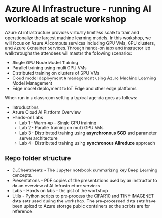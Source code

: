 # Azure AI Infrastructure - running AI workloads at scale workshop

Azure AI infrastructure provides virtually limitless scale to train and operationalize the largest machine learning models. In this workshop, we will focus on Azure AI compute services including GPU VMs, GPU clusters, and Azure Container Services. Through hands-on labs and instructor led walkthroughs the attendees will master the following scenarios:
-  Single GPU Node  Model Training
-  Parallel training using multi GPU VMs 
-  Distributed training on clusters of GPU VMs
-  Cloud model deployment & management using Azure Machine Learning Model Management
-  Edge model deployment to IoT Edge and other edge platforms 

When run in a classroom setting a typical agenda goes as follows:
* Introductions
* Azure Cloud AI Platform Overview
* Hands-on Labs
  * Lab 1 - Warm-up - Single GPU training
  * Lab 2 - Parallel training on multi GPU VMs
  * Lab 3 - Distributed training using **asynchronous SGD** and parameter server architecture
  * Lab 4 - Distributed training using **synchronous Allreduce** approach
  
  
## Repo folder structure
- DLCheetsheets - The Jupyter notebook summarizing key Deep Learning concepts. 
- Presentations - PDF copies of the presentations used by an instructor to do an overview of AI Infrastructure services
- Labs - Hands on labs - the gist of the workshop
- Utils - Python scripts to pre-process the CIFAR10 and TINY-IMAGENET data sets used during the workshop. The pre-processed data sets have been upload to Azure storage public containers so the scripts are for reference.



